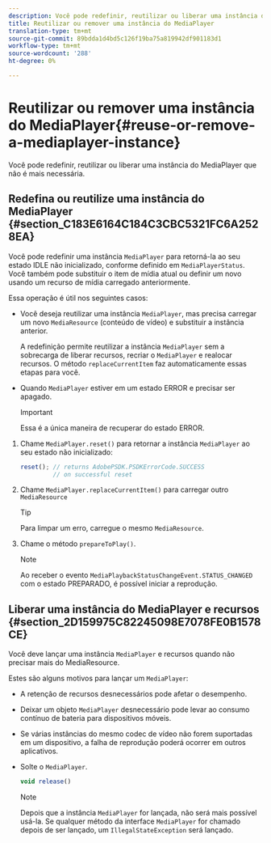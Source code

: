 ```yaml
---
description: Você pode redefinir, reutilizar ou liberar uma instância do MediaPlayer que não é mais necessária.
title: Reutilizar ou remover uma instância do MediaPlayer
translation-type: tm+mt
source-git-commit: 89bdda1d4bd5c126f19ba75a819942df901183d1
workflow-type: tm+mt
source-wordcount: '288'
ht-degree: 0%

---
```



# Reutilizar ou remover uma instância do MediaPlayer{#reuse-or-remove-a-mediaplayer-instance}

Você pode redefinir, reutilizar ou liberar uma instância do MediaPlayer que não é mais necessária.

## Redefina ou reutilize uma instância do MediaPlayer {#section_C183E6164C184C3CBC5321FC6A2528EA}

Você pode redefinir uma instância `MediaPlayer` para retorná-la ao seu estado IDLE não inicializado, conforme definido em `MediaPlayerStatus`. Você também pode substituir o item de mídia atual ou definir um novo usando um recurso de mídia carregado anteriormente.

Essa operação é útil nos seguintes casos:

* Você deseja reutilizar uma instância `MediaPlayer`, mas precisa carregar um novo `MediaResource` (conteúdo de vídeo) e substituir a instância anterior.

   A redefinição permite reutilizar a instância `MediaPlayer` sem a sobrecarga de liberar recursos, recriar o `MediaPlayer` e realocar recursos. O método `replaceCurrentItem` faz automaticamente essas etapas para você.

* Quando `MediaPlayer` estiver em um estado ERROR e precisar ser apagado.

   >[!IMPORTANT]
   >
   >Essa é a única maneira de recuperar do estado ERROR.

1. Chame `MediaPlayer.reset()` para retornar a instância `MediaPlayer` ao seu estado não inicializado:

   ```js
   reset(); // returns AdobePSDK.PSDKErrorCode.SUCCESS 
            // on successful reset
   ```

1. Chame `MediaPlayer.replaceCurrentItem()` para carregar outro `MediaResource`

   >[!TIP]
   >
   >Para limpar um erro, carregue o mesmo `MediaResource`.

1. Chame o método `prepareToPlay()`.

   >[!NOTE]
   >
   >Ao receber o evento `MediaPlaybackStatusChangeEvent.STATUS_CHANGED` com o estado PREPARADO, é possível iniciar a reprodução.

## Liberar uma instância do MediaPlayer e recursos {#section_2D159975C82245098E7078FE0B1578CE}

Você deve lançar uma instância `MediaPlayer` e recursos quando não precisar mais do MediaResource.

Estes são alguns motivos para lançar um `MediaPlayer`:

* A retenção de recursos desnecessários pode afetar o desempenho.
* Deixar um objeto `MediaPlayer` desnecessário pode levar ao consumo contínuo de bateria para dispositivos móveis.
* Se várias instâncias do mesmo codec de vídeo não forem suportadas em um dispositivo, a falha de reprodução poderá ocorrer em outros aplicativos.

* Solte o `MediaPlayer`.

   ```js
   void release()
   ```

   >[!NOTE]
   >
   >Depois que a instância `MediaPlayer` for lançada, não será mais possível usá-la. Se qualquer método da interface `MediaPlayer` for chamado depois de ser lançado, um `IllegalStateException` será lançado.

